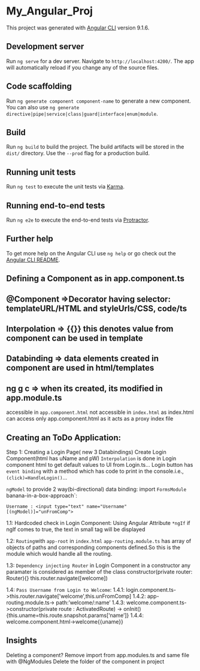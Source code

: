 # My_Angular_Proj

This project was generated with [Angular CLI](https://github.com/angular/angular-cli) version 9.1.6.

## Development server

Run `ng serve` for a dev server. Navigate to `http://localhost:4200/`. The app will automatically reload if you change any of the source files.

## Code scaffolding

Run `ng generate component component-name` to generate a new component. You can also use `ng generate directive|pipe|service|class|guard|interface|enum|module`.

## Build

Run `ng build` to build the project. The build artifacts will be stored in the `dist/` directory. Use the `--prod` flag for a production build.

## Running unit tests

Run `ng test` to execute the unit tests via [Karma](https://karma-runner.github.io).

## Running end-to-end tests

Run `ng e2e` to execute the end-to-end tests via [Protractor](http://www.protractortest.org/).

## Further help

To get more help on the Angular CLI use `ng help` or go check out the [Angular CLI README](https://github.com/angular/angular-cli/blob/master/README.md).

## Defining a Component as in app.component.ts

## @Component =>Decorator having selector: templateURL/HTML and styleUrls/CSS, code/ts

## Interpolation => {{}} this denotes value from component can be used in template

## Databinding => data elements created in component are used in html/templates

## ng g c => when its created, its modified in app.module.ts

accessible in `app.component.html`
not accessible in `index.html` as index.html can access only app.component.html as it acts as a proxy index file

## Creating an ToDo Application:

Step 1: Creating a Login Page( new 3 Databindings) Create Login Component(html has uName and pW)
`Interpolation` is done in Login component html to get default values to UI from Login.ts...
Login button has `event binding` with a method which has code to print in the console.i.e., `(click)=HandleLogin()`...

`ngModel` to provide 2 way(bi-directional) data binding: import `FormsModule` banana-in-a-box-approach`:

    Username : <input type="text" name="Username" [(ngModel)]="unFromComp">

1.1: Hardcoded check in Login Component: Using Angular Attribute `*ngIf`
if ngIf comes to true, the text in small tag will be displayed

1.2: `Routing`with `app-root` in `index.html`
`app-routing.module.ts` has array of objects of paths and corresponding components defined.So this is the module which would handle all the routing.

1.3: `Dependency injecting Router` in Login Component
in a constructor any paramater is considered as member of the class
constructor(private router: Router){}
this.router.navigate([welcome])

1.4: `Pass Username from Login to Welcome`:
1.4.1: login.component.ts->this.router.navigate['welcome',this.unFromComp]
1.4.2: app-routing.module.ts-> path:’welcome/:name’
1.4.3: welcome.component.ts->constructor(private route : ActivatedRoute)
-> onInit(){this.uname=this.route.snapshot.params[‘name’]}
1.4.4: welcome.component.html->welcome{{uname}}

## Insights

Deleting a component?
Remove import from app.modules.ts and
same file with @NgModules
Delete the folder of the component in project
